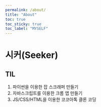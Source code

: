 ```yaml
---
permalink: /about/
title: "About"
toc: true
toc_sticky: true
toc_label: "MYSELF"
---
```


# 시커(Seeker)

## TIL
1. 파이썬을 이용한 잡 스크래퍼 만들기
2. 자바스크립트를 이용한 크롬 앱 만들기
3. JS/CSS/HTML을 이용한 코코아톡 클론 코딩